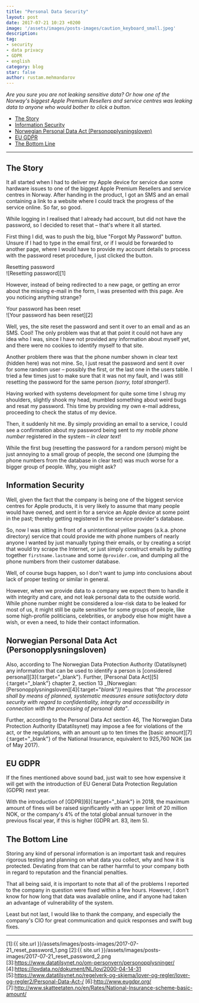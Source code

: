 ```yaml
---
title: "Personal Data Security"
layout: post
date: 2017-07-21 10:23 +0200
image: '/assets/images/posts-images/caution_keyboard_small.jpeg'
description:
tag:
- security
- data privacy
- GDPR
- english
category: blog
star: false
author: rustam.mehmandarov
---
```


_Are you sure you are not leaking sensitive data? Or how one of the Norway's biggest Apple Premium Resellers and service centres was leaking data to anyone who would bother to click a button._

- [The Story](#the-story)
- [Information Security](#information-security)
- [Norwegian Personal Data Act (Personopplysningsloven)](#norwegian-personal-data-act-personopplysningsloven)
- [EU GDPR](#eu-gdpr)
- [The Bottom Line](#the-bottom-line)

---

## The Story
It all started when I had to deliver my Apple device for service due some hardware issues to one of the biggest Apple Premium Resellers and service centres in Norway. After handing in the product, I got an SMS and an email containing a link to a website where I could track the progress of the service online. So far, so good.

While logging in I realised that I already had account, but did not have the password, so I decided to reset that – that's where it all started.

First thing I did, was to push the big, blue "Forgot My Password" button. Unsure if I had to type in the email first, or if I would be forwarded to another page, where I would have to provide my account details to process with the password reset procedure, I just clicked the button.

<figcaption class = "caption">Resetting password</figcaption>
![Resetting password][1]

However, instead of being redirected to a new page, or getting an error about the missing e-mail in the form, I was presented with this page. Are you noticing anything strange?

<figcaption class = "caption">Your password has been reset</figcaption>
![Your password has been reset][2]

Well, yes, the site reset the password and sent it over to an email and as an SMS. Cool! The only problem was that at that point it could not have any idea who I was, since I have not provided any information about myself yet, and there were no cookies to identify myself to that site. 

Another problem there was that the phone number shown in clear text (hidden here) was not mine. So, I just resat the password and sent it over for some random user – possibly the first, or the last one in the users table. I tried a few times just to make sure that it was not my fault, and I was still resetting the password for the same person _(sorry, total stranger!)_.

Having worked with systems development for quite some time I shrug my shoulders, slightly shook my head, mumbled something about weird bugs and resat my password. This time by providing my own e-mail address, proceeding to check the status of my device.

Then, it suddenly hit me. By simply providing an email to a service, I could see a confirmation about my password being sent to _my mobile phone number_ registered in the system – _in clear text_!

While the first bug (resetting the password for a random person) might be just annoying to a small group of people, the second one (dumping the phone numbers from the database in clear text) was much worse for a bigger group of people. Why, you might ask?

## Information Security
Well, given the fact that the company is being one of the biggest service centres for Apple products, it is very likely to assume that many people would have owned, and sent in for a service an Apple device at some point in the past; thereby getting registered in the service provider's database. 

So, now I was sitting in front of a unintentional yellow pages (a.k.a. phone directory) service that could provide me with phone numbers of nearly anyone I wanted by just manually typing their emails, or by creating a script that would try scrape the Internet, or just simply construct emails by putting together `firstname.lastname` and some `@provider.com`, and dumping all the phone numbers from their customer database. 

Well, of course bugs happen, so I don't want to jump into conclusions about lack of proper testing or similar in general. 

However, when we provide data to a company we expect them to handle it with integrity and care, and not leak personal data to the outside world. While phone number might be considered a low-risk data to be leaked for most of us, it might still be quite sensitive for some groups of people, like some high-profile politicians, celebrities, or anybody else how might have a wish, or even a need, to hide their contact information.

## Norwegian Personal Data Act (Personopplysningsloven)
Also, according to The Norwegian Data Protection Authority (Datatilsynet) any information that can be used to identify a person is [considered personal][3]{:target="_blank"}. Further, [Personal Data Act][5]{:target="_blank"} chapter 2, section 13 _(Norwegian: [Personopplysningsloven][4]{:target="_blank"})_ requires that _"the processor shall by means of planned, systematic measures ensure satisfactory data security with regard to confidentiality, integrity and accessibility in connection with the processing of personal data"_.

Further, according to the Personal Data Act section 46, The Norwegian Data Protection Authority (Datatilsynet) may impose a fee for violations of the act, or the regulations, with an amount up to ten times the [basic amount][7]{:target="_blank"} of the National Insurance, equivalent to 925,760 NOK (as of May 2017).

## EU GDPR
If the fines mentioned above sound bad, just wait to see how expensive it will get with the introduction of EU General Data Protection Regulation (GDPR) next year.

With the introduction of [GDPR][6]{:target="_blank"} in 2018, the maximum amount of fines will be raised significantly with an upper limit of 20 million NOK, or the company's 4% of the total global annual turnover in the previous fiscal year, if this is higher (GDPR art. 83, item 5).

## The Bottom Line
Storing any kind of personal information is an important task and requires rigorous testing and planning on what data you collect, why and how it is protected. Deviating from that can be rather harmful to your company both in regard to reputation and the financial penalties.

That all being said, it is important to note that all of the problems I reported to the company in question were fixed within a few hours. However, I don't know for how long that data was available online, and if anyone had taken an advantage of vulnerability of the system.

Least but not last, I would like to thank the company, and especially the company's CIO for great communication and quick responses and swift bug fixes.

---

[1]:{{ site.url }}/assets/images/posts-images/2017-07-21_reset_password_1.png
[2]:{{ site.url }}/assets/images/posts-images/2017-07-21_reset_password_2.png
[3]:https://www.datatilsynet.no/om-personvern/personopplysninger/
[4]:https://lovdata.no/dokument/NL/lov/2000-04-14-31
[5]:https://www.datatilsynet.no/regelverk-og-skjema/lover-og-regler/lover-og-regler2/Personal-Data-Act-/
[6]:http://www.eugdpr.org/
[7]:http://www.skatteetaten.no/en/Rates/National-Insurance-scheme-basic-amount/

